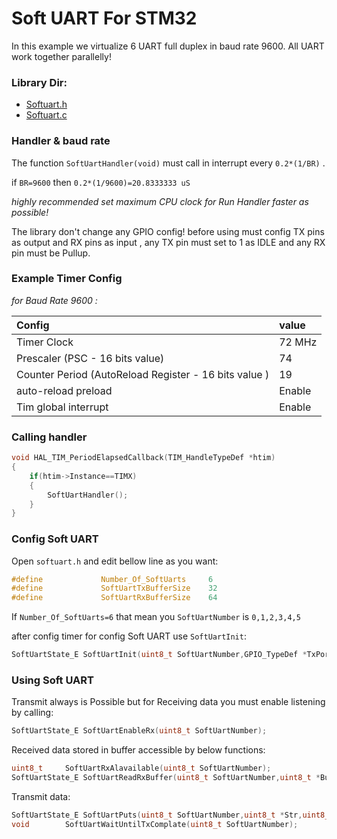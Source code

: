 # Soft UART For STM32

In this example we virtualize 6 UART full duplex in baud rate 9600.
All UART work together parallelly!



### Library Dir:

* [Softuart.h](./Core/Inc/softuart.h)
* [Softuart.c](./Core/Src/softuart.c)


### Handler & baud rate

The function `SoftUartHandler(void)` must call in interrupt every `0.2*(1/BR)` .

if `BR=9600` then `0.2*(1/9600)=20.8333333 uS` 

*highly recommended set maximum CPU clock for Run Handler faster as possible!*

The library don't change any GPIO config!
before using must config TX pins as output and RX pins as input , any TX pin must set to 1 as IDLE and any RX pin must be Pullup.



### Example Timer Config 

*for Baud Rate 9600 :*

| Config                                                | value  |
| :---------------------------------------------------- | :----- |
| Timer Clock                                           | 72 MHz |
| Prescaler (PSC - 16 bits value)                       | 74     |
| Counter Period (AutoReload Register - 16 bits value ) | 19     |
| auto-reload preload                                   | Enable |
| Tim global interrupt                                  | Enable |



### Calling handler

```c
void HAL_TIM_PeriodElapsedCallback(TIM_HandleTypeDef *htim)
{
	if(htim->Instance==TIMX)
	{
		SoftUartHandler();
	}
}
```



### Config Soft UART

Open `softuart.h` and edit bellow line as you want:

```c
#define 			Number_Of_SoftUarts		6
#define				SoftUartTxBufferSize	32
#define				SoftUartRxBufferSize	64
```

If `Number_Of_SoftUarts=6` that mean you `SoftUartNumber` is `0,1,2,3,4,5` 

after config timer for config Soft UART use `SoftUartInit`:

```c
SoftUartState_E SoftUartInit(uint8_t SoftUartNumber,GPIO_TypeDef *TxPort,uint16_t TxPin,GPIO_TypeDef *RxPort,uint16_t RxPin);
```



### Using Soft UART

Transmit always is Possible but for Receiving data you must enable listening by calling:

```c
SoftUartState_E SoftUartEnableRx(uint8_t SoftUartNumber);
```

Received data stored in buffer accessible by below functions:

```c
uint8_t 	SoftUartRxAlavailable(uint8_t SoftUartNumber);
SoftUartState_E SoftUartReadRxBuffer(uint8_t SoftUartNumber,uint8_t *Buffer,uint8_t Len);
```

Transmit data:

```c
SoftUartState_E SoftUartPuts(uint8_t SoftUartNumber,uint8_t *Str,uint8_t Len);
void 		SoftUartWaitUntilTxComplate(uint8_t SoftUartNumber);
```


